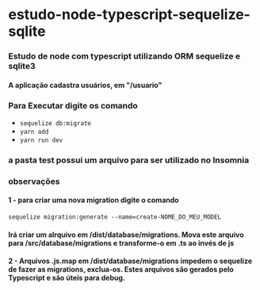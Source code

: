# estudo-node-typescript-sequelize-sqlite

### Estudo de node com typescript utilizando ORM sequelize e sqlite3

#### A aplicação cadastra usuários, em **"/usuario"** 

### Para Executar digite os comando


- `sequelize db:migrate `
- `yarn add`
- `yarn run dev `

### a pasta test possui um arquivo para ser utilizado no **Insomnia**





### observações
 
#### 1 - para criar uma nova migration digite o comando 

`sequelize migration:generate --name=create-NOME_DO_MEU_MODEL`

#### Irá criar um alrquivo em /dist/database/migrations. Mova este arquivo para /src/database/migrations e transforme-o em .ts ao invés de js

#### 2 - Arquivos .js.map em /dist/database/migrations impedem o sequelize de fazer as migrations, exclua-os. Estes arquivos são gerados pelo Typescript e são úteis para debug.